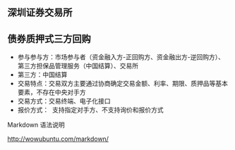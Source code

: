 

深圳证券交易所
-----------------------------------------

## 债券质押式三方回购
* 参与参与方：市场参与者（资金融入方-正回购方、资金融出方-逆回购方）、第三方担保品管理服务（中国结算）、交易所
* 第三方：中国结算
* 交易特点：交易双方主要通过协商确定交易金额、利率、期限、质押品等基本要素，不存在中央对手方
* 交易方式：交易终端、电子化接口
* 报价方式：  支持指定对手方、不支持询价和报价方式





Markdown 语法说明

http://wowubuntu.com/markdown/
